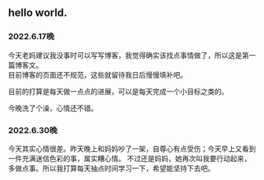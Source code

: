 <!--
## Welcome to GitHub Pages

You can use the [editor on GitHub](https://github.com/tomatolike-self/liang.GitHub.io/edit/gh-pages/index.md) to maintain and preview the content for your website in Markdown files.

Whenever you commit to this repository, GitHub Pages will run [Jekyll](https://jekyllrb.com/) to rebuild the pages in your site, from the content in your Markdown files.

### Markdown

Markdown is a lightweight and easy-to-use syntax for styling your writing. It includes conventions for

```markdown
Syntax highlighted code block

# Header 1
## Header 2
### Header 3

- Bulleted
- List

1. Numbered
2. List

**Bold** and _Italic_ and `Code` text

[Link](url) and ![Image](src)
```

For more details see [Basic writing and formatting syntax](https://docs.github.com/en/github/writing-on-github/getting-started-with-writing-and-formatting-on-github/basic-writing-and-formatting-syntax).

### Jekyll Themes

Your Pages site will use the layout and styles from the Jekyll theme you have selected in your [repository settings](https://github.com/tomatolike-self/liang.GitHub.io/settings/pages). The name of this theme is saved in the Jekyll `_config.yml` configuration file.

### Support or Contact

Having trouble with Pages? Check out our [documentation](https://docs.github.com/categories/github-pages-basics/) or [contact support](https://support.github.com/contact) and we’ll help you sort it out.

-->

## hello world.

### 2022.6.17晚

今天老妈建议我没事时可以写写博客，我觉得确实该找点事情做了，所以这是第一篇博客文。  
目前博客的页面还不规范，这些就留待我日后慢慢填补吧。  

目前的打算是每天做一点点的进展，可以是每天完成一个小目标之类的。  

今晚洗了个澡，心情还不错。

### 2022.6.30晚

今天其实心情很差。昨天晚上和妈妈吵了一架，自尊心有点受伤；今天早上又看到一件充满迷信色彩的事，属实糟心情。
不过还是妈妈，她再次叫我要行动起来，多做点事。所以我打算每天抽点时间学习一下，希望能坚持下去吧。
